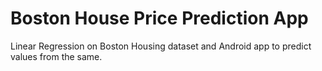 # Boston House Price Prediction App
Linear Regression on Boston Housing dataset and Android app to predict values from the same.
